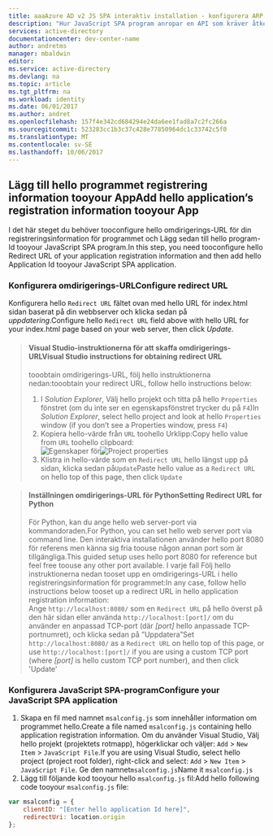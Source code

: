 ```yaml
---
title: aaaAzure AD v2 JS SPA interaktiv installation - konfigurera ARP () | Microsoft Docs
description: "Hur JavaScript SPA program anropar en API som kräver åtkomst-token i Azure Active Directory v2 slutpunkten ARP)"
services: active-directory
documentationcenter: dev-center-name
author: andretms
manager: mbaldwin
editor: 
ms.service: active-directory
ms.devlang: na
ms.topic: article
ms.tgt_pltfrm: na
ms.workload: identity
ms.date: 06/01/2017
ms.author: andret
ms.openlocfilehash: 157f4e342cd684294e24da6ee1fad8a7c2fc266a
ms.sourcegitcommit: 523283cc1b3c37c428e77850964dc1c33742c5f0
ms.translationtype: MT
ms.contentlocale: sv-SE
ms.lasthandoff: 10/06/2017
---
```

## <a name="add-hello-applications-registration-information-tooyour-app"></a><span data-ttu-id="19bc0-103">Lägg till hello programmet registrering information tooyour App</span><span class="sxs-lookup"><span data-stu-id="19bc0-103">Add hello application’s registration information tooyour App</span></span>

<span data-ttu-id="19bc0-104">I det här steget du behöver tooconfigure hello omdirigerings-URL för din registreringsinformation för programmet och Lägg sedan till hello program-Id tooyour JavaScript SPA program.</span><span class="sxs-lookup"><span data-stu-id="19bc0-104">In this step, you need tooconfigure hello Redirect URL of your application registration information and then add hello Application Id tooyour JavaScript SPA application.</span></span>

### <a name="configure-redirect-url"></a><span data-ttu-id="19bc0-105">Konfigurera omdirigerings-URL</span><span class="sxs-lookup"><span data-stu-id="19bc0-105">Configure redirect URL</span></span>

<span data-ttu-id="19bc0-106">Konfigurera hello `Redirect URL` fältet ovan med hello URL för index.html sidan baserat på din webbserver och klicka sedan på *uppdatering*.</span><span class="sxs-lookup"><span data-stu-id="19bc0-106">Configure hello `Redirect URL` field above with hello URL for your index.html page based on your web server, then click *Update*.</span></span>


> #### <a name="visual-studio-instructions-for-obtaining-redirect-url"></a><span data-ttu-id="19bc0-107">Visual Studio-instruktionerna för att skaffa omdirigerings-URL</span><span class="sxs-lookup"><span data-stu-id="19bc0-107">Visual Studio instructions for obtaining redirect URL</span></span>
> <span data-ttu-id="19bc0-108">tooobtain omdirigerings-URL, följ hello instruktionerna nedan:</span><span class="sxs-lookup"><span data-stu-id="19bc0-108">tooobtain your redirect URL, follow hello instructions below:</span></span>
> 1.    <span data-ttu-id="19bc0-109">I *Solution Explorer*, Välj hello projekt och titta på hello `Properties` fönstret (om du inte ser en egenskapsfönstret trycker du på `F4`)</span><span class="sxs-lookup"><span data-stu-id="19bc0-109">In *Solution Explorer*, select hello project and look at hello `Properties` window (if you don’t see a Properties window, press `F4`)</span></span>
> 2.    <span data-ttu-id="19bc0-110">Kopiera hello-värde från `URL` toohello Urklipp:</span><span class="sxs-lookup"><span data-stu-id="19bc0-110">Copy hello value from `URL` toohello clipboard:</span></span><br/> <span data-ttu-id="19bc0-111">![Egenskaper för](media/active-directory-singlepageapp-javascriptspa-configure/vs-project-properties-screenshot.png)</span><span class="sxs-lookup"><span data-stu-id="19bc0-111">![Project properties](media/active-directory-singlepageapp-javascriptspa-configure/vs-project-properties-screenshot.png)</span></span><br />
> 3.    <span data-ttu-id="19bc0-112">Klistra in hello-värde som en `Redirect URL` hello längst upp på sidan, klicka sedan på`Update`</span><span class="sxs-lookup"><span data-stu-id="19bc0-112">Paste hello value as a `Redirect URL` on hello top of this page, then click `Update`</span></span>

<p/>

> #### <a name="setting-redirect-url-for-python"></a><span data-ttu-id="19bc0-113">Inställningen omdirigerings-URL för Python</span><span class="sxs-lookup"><span data-stu-id="19bc0-113">Setting Redirect URL for Python</span></span>
> <span data-ttu-id="19bc0-114">För Python, kan du ange hello web server-port via kommandoraden.</span><span class="sxs-lookup"><span data-stu-id="19bc0-114">For Python, you can set hello web server port via command line.</span></span> <span data-ttu-id="19bc0-115">Den interaktiva installationen använder hello port 8080 för referens men känna sig fria toouse någon annan port som är tillgängliga.</span><span class="sxs-lookup"><span data-stu-id="19bc0-115">This guided setup uses hello port 8080 for reference but feel free toouse any other port available.</span></span> <span data-ttu-id="19bc0-116">I varje fall Följ hello instruktionerna nedan tooset upp en omdirigerings-URL i hello registreringsinformation för programmet:</span><span class="sxs-lookup"><span data-stu-id="19bc0-116">In any case, follow hello instructions below tooset up a redirect URL in hello application registration information:</span></span><br/>
> <span data-ttu-id="19bc0-117">Ange `http://localhost:8080/` som en `Redirect URL` på hello överst på den här sidan eller använda `http://localhost:[port]/` om du använder en anpassad TCP-port (där *[port]* hello anpassade TCP-portnumret), och klicka sedan på ”Uppdatera”</span><span class="sxs-lookup"><span data-stu-id="19bc0-117">Set `http://localhost:8080/` as a `Redirect URL` on hello top of this page, or use `http://localhost:[port]/` if you are using a custom TCP port (where *[port]* is hello custom TCP port number), and then click 'Update'</span></span>

### <a name="configure-your-javascript-spa-application"></a><span data-ttu-id="19bc0-118">Konfigurera JavaScript SPA-program</span><span class="sxs-lookup"><span data-stu-id="19bc0-118">Configure your JavaScript SPA application</span></span>

1.  <span data-ttu-id="19bc0-119">Skapa en fil med namnet `msalconfig.js` som innehåller information om programmet hello.</span><span class="sxs-lookup"><span data-stu-id="19bc0-119">Create a file named `msalconfig.js` containing hello application registration information.</span></span> <span data-ttu-id="19bc0-120">Om du använder Visual Studio, Välj hello projekt (projektets rotmapp), högerklickar och väljer: `Add`  >  `New Item`  >  `JavaScript File`.</span><span class="sxs-lookup"><span data-stu-id="19bc0-120">If you are using Visual Studio, select hello project (project root folder), right-click and select: `Add` > `New Item` > `JavaScript File`.</span></span> <span data-ttu-id="19bc0-121">Ge den namnet`msalconfig.js`</span><span class="sxs-lookup"><span data-stu-id="19bc0-121">Name it `msalconfig.js`</span></span>
2.  <span data-ttu-id="19bc0-122">Lägg till följande kod tooyour hello `msalconfig.js` fil:</span><span class="sxs-lookup"><span data-stu-id="19bc0-122">Add hello following code tooyour `msalconfig.js` file:</span></span>

```javascript
var msalconfig = {
    clientID: "[Enter hello application Id here]",
    redirectUri: location.origin
};
``` 
